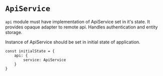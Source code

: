 # `ApiService`

`api` module must have implementation of ApiService set in it's state. 
It provides opaque adapter to remote api. Handles authentication and entity storage.

Instance of ApiService should be set in initial state of application.

    const initialState = {
        api: {
            service: ApiService
        }
    }
